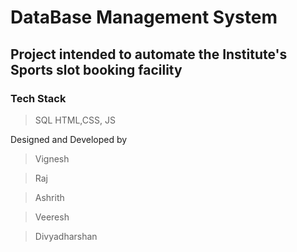 # DataBase Management System
## Project intended to automate the Institute's Sports slot booking facility
### Tech Stack 
> SQL
> HTML,CSS, JS


Designed and Developed by
> Vignesh

> Raj

> Ashrith

> Veeresh

> Divyadharshan
